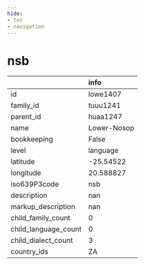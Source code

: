 ```yaml
---
hide:
- toc
- navigation
---
```

# nsb
|                      | info        |
|:---------------------|:------------|
| id                   | lowe1407    |
| family_id            | tuuu1241    |
| parent_id            | huaa1247    |
| name                 | Lower-Nosop |
| bookkeeping          | False       |
| level                | language    |
| latitude             | -25.54522   |
| longitude            | 20.588827   |
| iso639P3code         | nsb         |
| description          | nan         |
| markup_description   | nan         |
| child_family_count   | 0           |
| child_language_count | 0           |
| child_dialect_count  | 3           |
| country_ids          | ZA          |